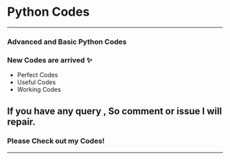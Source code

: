 
<h1>Python Codes</h1>
<hr>
<h3>Advanced and Basic Python Codes</h3>
<h3>New Codes are arrived ✨</h3>
<ul>
  <li>Perfect Codes</li>
  <li>Useful Codes</li>
  <li>Working Codes</li>
</ul>
<h2>If you have any query , So comment or issue I will repair.</h2>
<h3>Please Check out my Codes!</h3>
<hr>

